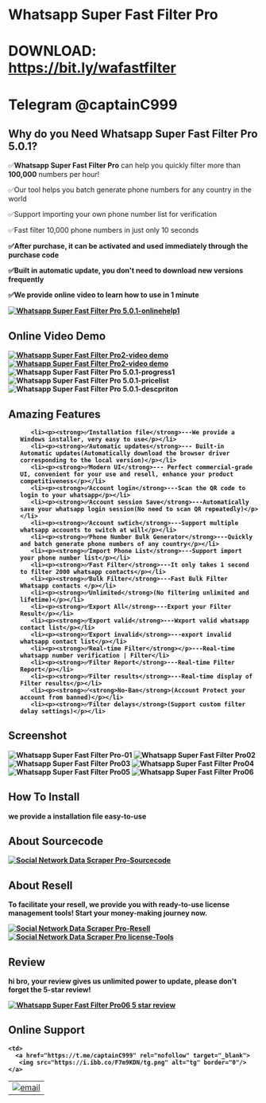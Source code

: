  # Whatsapp Super Fast Filter Pro

# DOWNLOAD: https://bit.ly/wafastfilter

# Telegram @captainC999

 <h2><strong>Why do you Need Whatsapp Super Fast Filter Pro 5.0.1?</strong></h2>
<p>✅<strong>Whatsapp Super Fast Filter Pro</strong> can help you quickly filter more than <strong>100,000</strong> numbers per hour!</p>
<p>✅Our tool helps you batch generate phone numbers for any country in the world</p>
<p>✅Support importing your own phone number list for verification</p>
<p>✅Fast filter 10,000 phone numbers in just only 10 seconds</p>
<p><strong>✅After purchase, it can be activated and used immediately through the <strong>purchase code</strong></p>
<p>✅Built in automatic update, you don't need to download new versions frequently</p>
<p>✅We provide online video to learn <strong>how to use in 1 minute</strong></p>

<a href="https://t.me/captainC999" target="_blank">
  <img src="https://i.ibb.co/4m4HMPR/onlinehelp1.png" alt="Whatsapp Super Fast Filter Pro 5.0.1-onlinehelp1" border="0"/>
 </a>
  
<h2><strong>Online Video Demo</strong></h2>
  <a href="https://youtu.be/OH-6VRrC1x0" target="_blank">
     <img src="https://i.ibb.co/xzxBQWw/ytbdemo.png" alt="Whatsapp Super Fast Filter Pro2-video demo" />
  </a>
  <a href="https://youtu.be/OH-6VRrC1x0" target="_blank">
       <img src="https://i.ibb.co/S0yZv2r/watchbtn.jpg" alt="Whatsapp Super Fast Filter Pro2-video demo" />
  </a>

<img src="https://i.ibb.co/CKKm8Ph/progress1.png" alt="Whatsapp Super Fast Filter Pro 5.0.1-progress1" border="0"/>
<img src="https://i.ibb.co/qJ58kdF/pricelist.png" alt="Whatsapp Super Fast Filter Pro 5.0.1-pricelist" border="0">

<img src="https://i.ibb.co/C835GB4/descpriton.png" alt=" Whatsapp Super Fast Filter Pro 5.0.1-descpriton" border="0"/>

<h2><strong> Amazing Features</strong></h2>
<ul>

       <li><p><strong>✅Installation file</strong>---We provide a Windows installer, very easy to use</p></li>
	   <li><p><strong>✅Automatic updates</strong>--- Built-in Automatic updates(Automatically download the browser driver corresponding to the local version)</p></li>
	   <li><p><strong>✅Modern UI</strong>--- Perfect commercial-grade UI, convenient for your use and resell, enhance your product competitiveness</p></li>
	   <li><p><strong>✅Account login</strong>---Scan the QR code to login to your whatsapp</p></li>
	   <li><p><strong>✅Account session Save</strong>---Automatically save your whatsapp login session(No need to scan QR repeatedly)</p></li>
	   <li><p><strong>✅Account swtich</strong>---Support multiple whatsapp accounts to switch at will</p></li>
	   <li><p><strong>✅Phone Number Bulk Generator</strong>---Quickly and batch generate phone numbers of any country</p></li>
	   <li><p><strong>✅Import Phone List</strong>---Support import your phone number list</p></li>
	   <li><p><strong>✅Fast Filter</strong>---It only takes 1 second to filter 2000 whatsapp contacts</p></li>
	   <li><p><strong>✅Bulk Filter</strong>---Fast Bulk Filter Whatsapp contacts </p></li>
	   <li><p><strong>✅Unlimited</strong>(No filtering unlimited and lifetime)</p></li>
	   <li><p><strong>✅Export All</strong>---Export your Filter Result</p></li>
	   <li><p><strong>✅Export valid</strong>---Wxport valid whatsapp contact list</p></li>
	   <li><p><strong>✅Export invalid</strong>---export invalid whatsapp contact list</p></li>
       <li><p><strong>✅Real-time Filter</strong></p>---Real-time whatsapp number verification | Filter</li>
	   <li><p><strong>✅Filter Report</strong>---Real-time Filter Report</p></li>
	   <li><p><strong>✅Filter results</strong>---Real-time display of Filter results</p></li>
	   <li><p><strong>✅<strong>No-Ban</strong>(Account Protect your account from banned)</p></li>
	   <li><p><strong>✅Filter delays</strong>(Support custom filter delay settings)</p></li>
</ul>

<h2><strong>Screenshot</strong></h2>
<img src="https://i.ibb.co/QnDJ5Mh/01.png" alt="Whatsapp Super Fast Filter Pro-01" border="0">
<img src="https://i.ibb.co/LZ7VgD5/02.png" alt="Whatsapp Super Fast Filter Pro02" border="0">
<img src="https://i.ibb.co/1T9frTR/03.png" alt="Whatsapp Super Fast Filter Pro03" border="0">
<img src="https://i.ibb.co/BqMGJjL/04.png" alt="Whatsapp Super Fast Filter Pro04" border="0">
<img src="https://i.ibb.co/jy7dd9y/05.png" alt="Whatsapp Super Fast Filter Pro05" border="0">
<img src="https://i.ibb.co/YQ3k2ZS/06.png" alt="Whatsapp Super Fast Filter Pro06" border="0">


<h2><strong> How To Install</strong></h2>
<p>we provide a installation file  easy-to-use</p>

 <h2><strong>About Sourcecode</strong></h2>
 <a href="https://t.me/captainC999" rel="nofollow" target="_blank">
      <img src="https://i.ibb.co/G986kks/sourcecode.png" alt="Social Network Data Scraper Pro-Sourcecode" border="0"/>
 </a>


<h2><strong>About Resell</strong></h2>
<p>To facilitate your resell, we provide you with <strong>ready-to-use license management tools! 
 Start your money-making journey now.</strong></p>
 <a href="https://t.me/captainC999" rel="nofollow" target="_blank">
      <img src="https://i.ibb.co/0G3WGzH/resell.png" alt="Social Network Data Scraper Pro-Resell" border="0"/>
 </a>
  <a href="https://t.me/captainC999" rel="nofollow">
    <img src="https://i.ibb.co/FzhZN8L/license-Tools.png" alt="Social Network Data Scraper Pro license-Tools" border="0">
  </a>
  
 <h2><strong>Review</strong></h2>
<p>hi bro, your review gives us<strong> unlimited power to update</strong>, please don't forget the <strong>5-star review!</strong></p>
  <a href="https://codecanyon.net/item/whatsapp-super-fast-filter-pro/reviews/40995521" rel="nofollow">
   <img src="https://i.ibb.co/fCMcDQh/review.png" alt="Whatsapp Super Fast Filter Pro06 5 star review" border="0"/>
  </a>


 
<h2><strong>Online Support</strong></h2>
<table>
<tr>
   <td>
      <a href="mailto:ionicstudio@hotmail.com"  target="_blank">
         <img src="https://i.ibb.co/D95ZGwY/email.png" alt="email" border="0"/>
    </a>
  </td>
   
    <td>
      <a href="https://t.me/captainC999" rel="nofollow" target="_blank">
       <img src="https://i.ibb.co/F7m9KDN/tg.png" alt="tg" border="0"/>
    </a>
   </td>
</tr>
</table>
 
